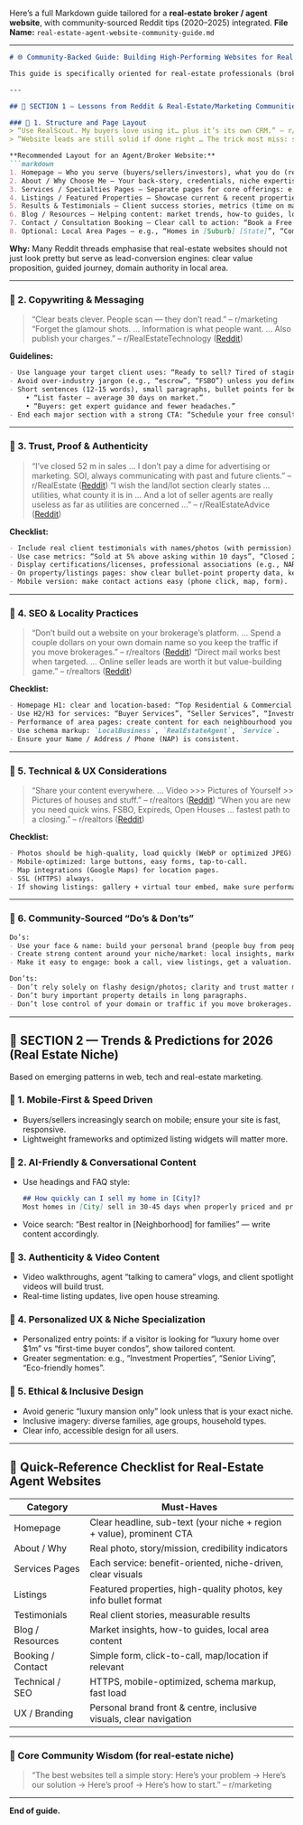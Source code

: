 Here’s a full Markdown guide tailored for a **real-estate broker / agent website**, with community-sourced Reddit tips (2020–2025) integrated.
**File Name:** `real-estate-agent-website-community-guide.md`

---

````markdown
# 🌐 Community-Backed Guide: Building High-Performing Websites for Real-Estate Brokers & Agents (2020–2026)

This guide is specifically oriented for real-estate professionals (brokers or agents) building websites that are user-friendly, SEO-optimized, and built around trust & conversion — supported by insights from Reddit and other industry forums.

---

## 🧩 SECTION 1 — Lessons from Reddit & Real-Estate/Marketing Communities (2020 – 2025)

### 🔹 1. Structure and Page Layout  
> “Use RealScout. My buyers love using it… plus it’s its own CRM.” – r/realtors :contentReference[oaicite:0]{index=0}  
> “Website leads are still solid if done right … The trick most miss: social media drives people to your website for deeper content.” – r/RealEstateTechnology :contentReference[oaicite:1]{index=1}

**Recommended Layout for an Agent/Broker Website:**
```markdown
1. Homepage — Who you serve (buyers/sellers/investors), what you do (residential/commercial/relocation), where you operate (city/region).  
2. About / Why Choose Me — Your back-story, credentials, niche expertise, values.  
3. Services / Specialties Pages — Separate pages for core offerings: e.g., “For Sellers”, “For Buyers”, “Investors & Rentals”, “Relocations”.  
4. Listings / Featured Properties — Showcase current & recent properties, include strong visuals and key metrics.  
5. Results & Testimonials — Client success stories, metrics (time on market, above-asking sales, etc.), reviews.  
6. Blog / Resources — Helping content: market trends, how-to guides, local neighbourhood insights.  
7. Contact / Consultation Booking — Clear call to action: “Book a Free Consultation”, phone number click-to-call, map if local.  
8. Optional: Local Area Pages — e.g., “Homes in [Suburb] [State]”, “Commercial real estate [City]”, each with location-specific content.  
````

**Why:** Many Reddit threads emphasise that real-estate websites should not just look pretty but serve as lead-conversion engines: clear value proposition, guided journey, domain authority in local area.

---

### 🔹 2. Copywriting & Messaging

> “Clear beats clever. People scan — they don’t read.” – r/marketing
> “Forget the glamour shots. … Information is what people want. … Also publish your charges.” – r/RealEstateTechnology ([Reddit][1])

**Guidelines:**

```markdown
- Use language your target client uses: “Ready to sell? Tired of staging hassles?”, “Looking for your first home?”, “Want a rental property that cash-flows?”.  
- Avoid over-industry jargon (e.g., “escrow”, “FSBO”) unless you define it.  
- Short sentences (12-15 words), small paragraphs, bullet points for benefits:  
    • “List faster — average 30 days on market.”  
    • “Buyers: get expert guidance and fewer headaches.”  
- End each major section with a strong CTA: “Schedule your free consultation”, “View featured homes now”.  
```

---

### 🔹 3. Trust, Proof & Authenticity

> “I’ve closed 52 m in sales … I don’t pay a dime for advertising or marketing. SOI, always communicating with past and future clients.” – r/RealEstate ([Reddit][2])
> “I wish the land/lot section clearly states … utilities, what county it is in … And a lot of seller agents are really useless as far as utilities are concerned …” – r/RealEstateAdvice ([Reddit][3])

**Checklist:**

```markdown
- Include real client testimonials with names/photos (with permission).  
- Use case metrics: “Sold at 5% above asking within 10 days”, “Closed 200+ homes in [City] since 2018”.  
- Display certifications/licenses, professional associations (e.g., NAR, local board).  
- On property/listings pages: show clear bullet-point property data, key facts up front (not buried).  
- Mobile version: make contact actions easy (phone click, map, form).  
```

---

### 🔹 4. SEO & Locality Practices

> “Don’t build out a website on your brokerage’s platform. … Spend a couple dollars on your own domain name so you keep the traffic if you move brokerages.” – r/realtors ([Reddit][4])
> “Direct mail works best when targeted. … Online seller leads are worth it but value-building game.” – r/realtors ([Reddit][5])

**Checklist:**

```markdown
- Homepage H1: clear and location-based: “Top Residential & Commercial REALTOR in [City, State]”.  
- Use H2/H3 for services: “Buyer Services”, “Seller Services”, “Investment Properties”.  
- Performance of area pages: create content for each neighbourhood you serve, link internally.  
- Use schema markup: `LocalBusiness`, `RealEstateAgent`, `Service`.  
- Ensure your Name / Address / Phone (NAP) is consistent.  
```

---

### 🔹 5. Technical & UX Considerations

> “Share your content everywhere. … Video >>> Pictures of Yourself >> Pictures of houses and stuff.” – r/realtors ([Reddit][6])
> “When you are new you need quick wins. FSBO, Expireds, Open Houses … fastest path to a closing.” – r/realtors ([Reddit][7])

**Checklist:**

```markdown
- Photos should be high-quality, load quickly (WebP or optimized JPEG).  
- Mobile-optimized: large buttons, easy forms, tap-to-call.  
- Map integrations (Google Maps) for location pages.  
- SSL (HTTPS) always.  
- If showing listings: gallery + virtual tour embed, make sure performance is good.  
```

---

### 🔹 6. Community-Sourced “Do’s & Don’ts”

```markdown
Do’s:
- Use your face & name: build your personal brand (people buy from people).  
- Create strong content around your niche/market: local insights, market trends.  
- Make it easy to engage: book a call, view listings, get a valuation.

Don’ts:
- Don’t rely solely on flashy design/photos; clarity and trust matter more.  
- Don’t bury important property details in long paragraphs.  
- Don’t lose control of your domain or traffic if you move brokerages.  
```

---

## 🔮 SECTION 2 — Trends & Predictions for 2026 (Real Estate Niche)

Based on emerging patterns in web, tech and real-estate marketing.

### 🔹 1. Mobile-First & Speed Driven

* Buyers/sellers increasingly search on mobile; ensure your site is fast, responsive.
* Lightweight frameworks and optimized listing widgets will matter more.

### 🔹 2. AI-Friendly & Conversational Content

* Use headings and FAQ style:

  ```markdown
  ## How quickly can I sell my home in [City]?  
  Most homes in [City] sell in 30-45 days when properly priced and prepared. …  
  ```
* Voice search: “Best realtor in [Neighborhood] for families” — write content accordingly.

### 🔹 3. Authenticity & Video Content

* Video walkthroughs, agent “talking to camera” vlogs, and client spotlight videos will build trust.
* Real-time listing updates, live open house streaming.

### 🔹 4. Personalized UX & Niche Specialization

* Personalized entry points: if a visitor is looking for “luxury home over $1m” vs “first-time buyer condos”, show tailored content.
* Greater segmentation: e.g., “Investment Properties”, “Senior Living”, “Eco-friendly homes”.

### 🔹 5. Ethical & Inclusive Design

* Avoid generic “luxury mansion only” look unless that is your exact niche.
* Inclusive imagery: diverse families, age groups, household types.
* Clear info, accessible design for all users.

---

## 🧱 Quick-Reference Checklist for Real-Estate Agent Websites

| Category          | Must-Haves                                                            |
| ----------------- | --------------------------------------------------------------------- |
| Homepage          | Clear headline, sub-text (your niche + region + value), prominent CTA |
| About / Why       | Real photo, story/mission, credibility indicators                     |
| Services Pages    | Each service: benefit-oriented, niche-driven, clear visuals           |
| Listings          | Featured properties, high-quality photos, key info bullet format      |
| Testimonials      | Real client stories, measurable results                               |
| Blog / Resources  | Market insights, how-to guides, local area content                    |
| Booking / Contact | Simple form, click-to-call, map/location if relevant                  |
| Technical / SEO   | HTTPS, mobile-optimized, schema markup, fast load                     |
| UX / Branding     | Personal brand front & centre, inclusive visuals, clear navigation    |

---

### 🧠 Core Community Wisdom (for real-estate niche)

> “The best websites tell a simple story: Here’s your problem → Here’s our solution → Here’s proof → Here’s how to start.” – r/marketing

---

**End of guide.**



[1]: https://www.reddit.com/r/RealEstateTechnology/comments/1lg0na0/what_features_do_realtors_actually_want_in_their/?utm_source=chatgpt.com "What features do realtors actually want in their website/buyer's portal?"
[2]: https://www.reddit.com/r/RealEstate/comments/18nggz7/real_estate_agents_share_your_top_marketing/?utm_source=chatgpt.com "Real Estate Agents, Share Your Top Marketing Strategies ... - Reddit"
[3]: https://www.reddit.com/r/RealEstateAdvice/comments/1hodecf/what_do_you_wish_real_estate_websites_offered/?utm_source=chatgpt.com "What do you wish real estate websites offered? : r/RealEstateAdvice"
[4]: https://www.reddit.com/r/realtors/comments/18ah3f7/web_page_for_single_realtor/?utm_source=chatgpt.com "Web page for single realtor - Reddit"
[5]: https://www.reddit.com/r/realtors/comments/mu6tne/can_we_talk_about_marketing/?utm_source=chatgpt.com "Can We Talk About Marketing? : r/realtors - Reddit"
[6]: https://www.reddit.com/r/realtors/comments/13dk7bt/what_i_learned_from_marketing_since_2018/?utm_source=chatgpt.com "What I Learned From Marketing Since 2018 : r/realtors - Reddit"
[7]: https://www.reddit.com/r/realtors/comments/19d2cmx/what_actually_works_for_you_to_find_clients/?utm_source=chatgpt.com "What actually works for you to find clients? : r/realtors - Reddit"
